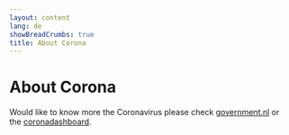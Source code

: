 ```yaml
---
layout: content
lang: de
showBreadCrumbs: true
title: About Corona
---
```


# About Corona

Would like to know more the Coronavirus please check [government.nl](https://www.government.nl/) or the [coronadashboard](https://coronadashboard.rijksoverheid.nl).

